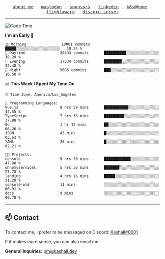 <p align="center">
  <samp>
    <a href="https://jordanjones.org/">about me</a> .
    <a rel="me" href="https://mastodon.social/@kashall">mastodon</a> .
    <a href="https://github.com/sponsors/kashalls">sponsors</a> .
    <a href="https://linkedin.com/in/jordpjones">linkedin</a> .
    <a href="https://github.com/kashalls/home-cluster">k8s@home</a> .
    <a href="https://flightaware.com/adsb/stats/user/kashalls">flightaware</a> .
    <a href="https://discord.gg/V2WrCfqba9">discord server</a>
  </samp>
</p>

---

<!--START_SECTION:waka-->
![Code Time](http://img.shields.io/badge/Code%20Time-1%2C758%20hrs%2015%20mins-blue)

**I'm an Early 🐤** 

```text
🌞 Morning                10001 commits       █████░░░░░░░░░░░░░░░░░░░░   18.74 % 
🌆 Daytime                20433 commits       ██████████░░░░░░░░░░░░░░░   38.28 % 
🌃 Evening                17334 commits       ████████░░░░░░░░░░░░░░░░░   32.48 % 
🌙 Night                  5605 commits        ███░░░░░░░░░░░░░░░░░░░░░░   10.50 % 
```


📊 **This Week I Spent My Time On** 

```text
🕑︎ Time Zone: America/Los_Angeles

💬 Programming Languages: 
Vue.js                   8 hrs 59 mins       ███████████░░░░░░░░░░░░░░   44.55 % 
TypeScript               7 hrs 38 mins       █████████░░░░░░░░░░░░░░░░   37.88 % 
Go                       1 hr 15 mins        ██░░░░░░░░░░░░░░░░░░░░░░░   06.26 % 
JSON                     43 mins             █░░░░░░░░░░░░░░░░░░░░░░░░   03.63 % 
YAML                     26 mins             █░░░░░░░░░░░░░░░░░░░░░░░░   02.21 % 

🐱‍💻 Projects: 
console                  9 hrs 39 mins       ████████████░░░░░░░░░░░░░   47.88 % 
ohnomyservices           5 hrs 36 mins       ███████░░░░░░░░░░░░░░░░░░   27.78 % 
landing                  4 hrs 16 mins       █████░░░░░░░░░░░░░░░░░░░░   21.20 % 
console-old              11 mins             ░░░░░░░░░░░░░░░░░░░░░░░░░   00.91 % 
docs                     9 mins              ░░░░░░░░░░░░░░░░░░░░░░░░░   00.78 % 
```


<!--END_SECTION:waka-->

---

## 📫 Contact

To contact me, I prefer to be messaged on Discord:  [Kashall#0001](https://discord.com/users/201077739589992448)

If it makes more sense, you can also email me:

**General Inquiries:** pm@kashall.dev  
